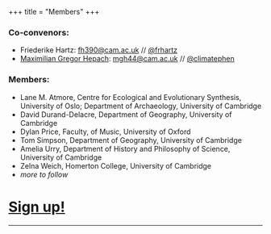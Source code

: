 +++
title = "Members"
+++

### Co-convenors:
* Friederike Hartz: fh390@cam.ac.uk // [@frhartz](https://twitter.com/frhartz)
* [Maximilian Gregor Hepach](https://hepach.org): mgh44@cam.ac.uk // [@climatephen](https://twitter.com/climatephen)

### Members:
* Lane M. Atmore, Centre for Ecological and Evolutionary Synthesis, University of Oslo; Department of Archaeology, University of Cambridge
* David Durand-Delacre, Department of Geography, University of Cambridge
* Dylan Price, Faculty, of Music, University of Oxford
* Tom Simpson, Department of Geography, University of Cambridge
* Amelia Urry, Department of History and Philosophy of Science, University of Cambridge
* Zelna Weich, Homerton College, University of Cambridge 
* *more to follow*

# [Sign up!](https://tinyurl.com/beyondterra)
---
